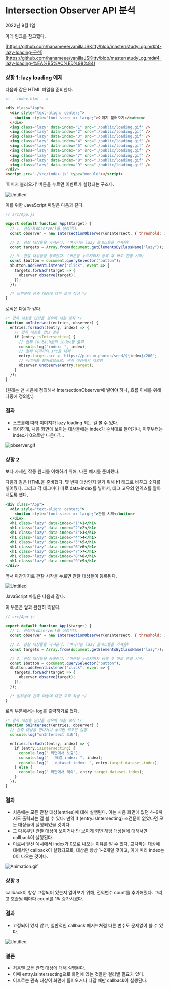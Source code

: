 # Intersection Observer API 분석

2022년 9월 1일 

아래 링크를 참고했다.

[https://github.com/hanameee/vanillaJSKitty/blob/master/studyLog.md#4-lazy-loading-구현](https://github.com/hanameee/vanillaJSKitty/blob/master/studyLog.md#4-lazy-loading-%EA%B5%AC%ED%98%84)

### 상황 1: lazy loading 예제

다음과 같은 HTML 파일을 준비한다.

```html
<!-- index.html -->

<div class="App">
  <div style="text-align: center;">
    <button style="font-size: xx-large;">이미지 불러오기</button>
  </div>
  <img class="lazy" data-index="1" src="./public/loading.gif" />
  <img class="lazy" data-index="2" src="./public/loading.gif" />
  <img class="lazy" data-index="3" src="./public/loading.gif" />
  <img class="lazy" data-index="4" src="./public/loading.gif" />
  <img class="lazy" data-index="5" src="./public/loading.gif" />
  <img class="lazy" data-index="6" src="./public/loading.gif" />
  <img class="lazy" data-index="7" src="./public/loading.gif" />
  <img class="lazy" data-index="8" src="./public/loading.gif" />
  <img class="lazy" data-index="9" src="./public/loading.gif" />
</div>
<script src="./src/index.js" type="module"></script>
```

‘이미지 불러오기’ 버튼을 누르면 이벤트가 실행되는 구조다.

![Untitled](README.image/lazy_loading_markup.png)

이를 위한 JavaScript 파일은 다음과 같다.

```javascript
// src/App.js

export default function App($target) {
  // 1. 관찰자(observer)를 생성한다.
  const observer = new IntersectionObserver(onIntersect, { threshold: 1.0 });

  // 2. 관찰 대상들을 가져온다. (여기서는 lazy 클래스들을 가져옴)
  const targets = Array.from(document.getElementsByClassName("lazy"));

  // 3. 관찰 대상들을 등록한다. (버튼을 누르자마자 등록 후 바로 관찰 시작)
  const $button = document.querySelector("button");
  $button.addEventListener("click", event => {
    targets.forEach(target => {
      observer.observe(target);
    });
  });

  /* 밑부분에 관측 대상에 대한 로직 작성 */
}
```

로직은 다음과 같다.

```javascript
/* 관측 대상을 만났을 경우에 대한 로직 */
function onIntersect(entries, observer) {
  entries.forEach((entry, index) => {
    // 관측 대상을 만난 경우
    if (entry.isIntersecting) {
      // 현재 forEach문의 index를 출력
      console.log("index: ", index);
      // 현재 이미지의 src를 대체
      entry.target.src = `https://picsum.photos/seed/${index}/200`;
      // 이미지를 불어왔으므로, 관측 대상에서 제외함
      observer.unobserve(entry.target);
    }
  });
}
```

(원래는 맨 처음에 정의해서 IntersectionObserver에 넣어야 하나,
흐름 이해를 위해 나중에 정의함.)

### 결과

- 스크롤에 따라 이미지가 lazy loading 되는 걸 볼 수 있다.
- 특이하게, 처음 화면에 보이는 대상들에는 index가 순서대로 들어가나,
  이후부터는 index가 0으로만 나온다?…

![observer.gif](README.image/lazy_loading_demo.gif)

### 상황 2

보다 자세한 작동 원리를 이해하기 위해, 다른 예시를 준비했다.

다음과 같은 HTML을 준비했다.
몇 번째 대상인지 알기 위해 h1 태그로 바꾸고 숫자를 넣어줬다.
그리고 각 태그마다 따로 data-index를 넣어서, 태그 고유의 인덱스를 알아내도록 했다.

```jsx
<div class="App">
  <div style="text-align: center;">
    <button style="font-size: xx-large;">관찰 시작</button>
  </div>
  <h1 class="lazy" data-index="1">1</h1>
  <h1 class="lazy" data-index="2">2</h1>
  <h1 class="lazy" data-index="3">3</h1>
  <h1 class="lazy" data-index="4">4</h1>
  <h1 class="lazy" data-index="5">5</h1>
  <h1 class="lazy" data-index="6">6</h1>
  <h1 class="lazy" data-index="7">7</h1>
  <h1 class="lazy" data-index="8">8</h1>
  <h1 class="lazy" data-index="9">9</h1>
</div>
```

앞서 마찬가지로 관찰 시작을 누르면 관찰 대상들이 등록된다.

![Untitled](README.image/intersection_markup.png)

JavaScript 파일은 다음과 같다.

이 부분은 앞과 완전히 똑같다.

```jsx
// src/App.js

export default function App($target) {
  // 1. 관찰자(observer)를 생성한다.
  const observer = new IntersectionObserver(onIntersect, { threshold: 1.0 });

  // 2. 관찰 대상들을 가져온다. (여기서는 lazy 클래스들을 가져옴)
  const targets = Array.from(document.getElementsByClassName("lazy"));

  // 3. 관찰 대상들을 등록한다. (버튼을 누르자마자 등록 후 바로 관찰 시작)
  const $button = document.querySelector("button");
  $button.addEventListener("click", event => {
    targets.forEach(target => {
      observer.observe(target);
    });
  });

  /* 밑부분에 관측 대상에 대한 로직 작성 */
}
```

로직 부분에서는 log를 출력하기로 했다.

```jsx
/* 관측 대상을 만났을 경우에 대한 로직 */
function onIntersect(entries, observer) {
  // 관측 대상을 만나거나 놓치면 무조건 실행
  console.log("onIntersect 호출");

  entries.forEach((entry, index) => {
    if (entry.isIntersecting) {
      console.log(" 화면에서 노출");
      console.log("   배열 index: ", index);
      console.log("   dataset index: ", entry.target.dataset.index);
    } else {
      console.log(" 화면에서 제외", entry.target.dataset.index);
    }
  });
}
```

### 결과

- 처음에는 모든 관찰 대상(entries)에 대해 실행된다.
  이는 처음 화면에 없던 4~9까지도 출력되는 걸 볼 수 있다.
  만약 if (entry.isIntersecting) 조건문이 없었다면 모든 대상들이 실행되었을 것이다.
- 그 다음부턴 관찰 대상이 보이거나 안 보이게 되면 
  해당 대상들에 대해서만 callback이 실행된다.
- 이로써 앞선 예시에서 index가 0으로 나오는 이유를 알 수 있다.
  교차하는 대상에 대해서만 callback이 실행되므로,
  대상은 항상 1~2개일 것이고, 이에 따라 index는 0이 나오는 것이다.

![Animation.gif](README.image/intersection_demo.gif)

### 상황 3

callback이 항상 고정되어 있는지 알아보기 위해, 전역변수 count를 추가해줬다.
그리고 호출될 때마다 count를 1씩 증가시켰다.

### 결과

- 고정되어 있지 않고, 일반적인 callback 메서드처럼 다른 변수도 문제없이 쓸 수 있다.

![Untitled](README.image/variable_outside.png)

### 결론

- 처음엔 모든 관측 대상에 대해 실행된다.
- 이때 entry.isIntersecting으로 화면에 있는 것들만 걸러낼 필요가 있다.
- 이후로는 관측 대상이 화면에 들어오거나 나갈 때만 callback이 실행된다.